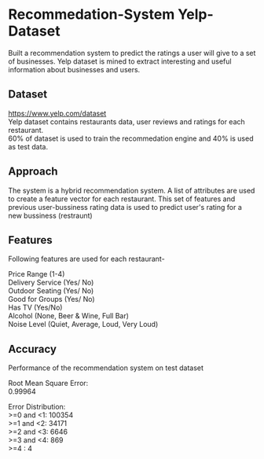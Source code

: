 # Recommedation-System Yelp-Dataset

Built a recommendation system to predict the ratings a user will give to a set of businesses. Yelp dataset is mined to extract interesting and useful information about businesses and users. 

## Dataset
https://www.yelp.com/dataset <br>
Yelp dataset contains restaurants data, user reviews and ratings for each restaurant. <br>
60% of dataset is used to train the recommedation engine and 40% is used as test data.

## Approach 
The system is a hybrid recommendation system. 
A list of attributes are used to create a feature vector for each restaurant. 
This set of features and previous user-bussiness rating data is used to predict user's rating for a new bussiness (restraunt)

## Features 
Following features are used for each restaurant- 

Price Range (1-4) <br> 
Delivery Service (Yes/ No) <br>
Outdoor Seating (Yes/ No)  <br> 
Good for Groups (Yes/ No) <br> 
Has TV (Yes/No) <br> 
Alcohol (None, Beer & Wine, Full Bar)  <br>
Noise Level (Quiet, Average, Loud, Very Loud)  <br>


## Accuracy 
Performance of the recommendation system on test dataset <br>

Root Mean Square Error: <br> 0.99964 <br>

Error Distribution: <br>
 &gt;=0 and <1: 100354  <br>
 &gt;=1 and <2: 34171 <br>
 &gt;=2 and <3: 6646 <br>
 &gt;=3 and <4: 869 <br>
 &gt;=4 : 4 <br>



